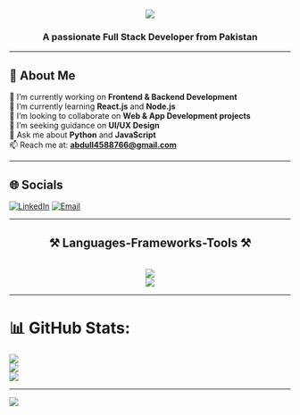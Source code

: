<h1 align="center">
  <img src="https://readme-typing-svg.herokuapp.com/?font=Righteous&size=35&center=true&vCenter=true&width=500&height=70&duration=4000&lines=Hi+There!+👋;+I'm+Abdullah+Ahmed!;" />
</h1>

<h3 align="center">A passionate Full Stack Developer from Pakistan</h3>

---

## 💫 About Me
🔭 I’m currently working on **Frontend & Backend Development**  
🌱 I’m currently learning **React.js** and **Node.js**  
👯 I’m looking to collaborate on **Web & App Development projects**  
🤝 I’m seeking guidance on **UI/UX Design**  
💬 Ask me about **Python** and **JavaScript**  
📫 Reach me at: **abdull4588766@gmail.com**

---

## 🌐 Socials
[![LinkedIn](https://img.shields.io/badge/LinkedIn-%230077B5.svg?logo=linkedin&logoColor=white)](https://linkedin.com/in/abdullah-ahmed-295763332)
[![Email](https://img.shields.io/badge/Email-D14836?logo=gmail&logoColor=white)](mailto:abdull4588766@gmail.com)

---

<h2 align="center">⚒️ Languages-Frameworks-Tools ⚒️</h2>
<br/>
<div align="center">
    <img src="https://skillicons.dev/icons?i=react,bootstrap,html,css,vscode,github,figma,tailwind,git" /><br/>
    <img src="https://skillicons.dev/icons?i=nodejs,python,javascript,express,firebase,mongodb,nextjs,mysql" />
</div>

---

# 📊 GitHub Stats:
![](https://github-readme-stats.vercel.app/api?username=abdullah-creates&theme=default_repocard&hide_border=false&include_all_commits=false&count_private=false)<br/>
![](https://nirzak-streak-stats.vercel.app/?user=abdullah-creates&theme=default_repocard&hide_border=false)<br/>
![](https://github-readme-stats.vercel.app/api/top-langs/?username=abdullah-creates&theme=default_repocard&hide_border=false&include_all_commits=false&count_private=false&layout=compact)

---
[![](https://visitcount.itsvg.in/api?id=abdullah-creates&icon=10&color=0)](https://visitcount.itsvg.in)

